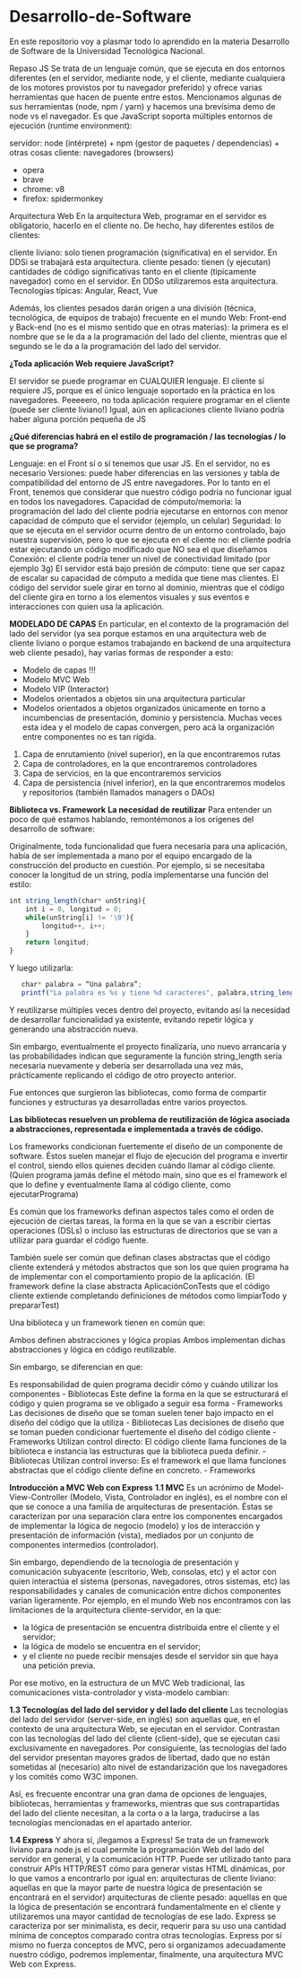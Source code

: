 # Desarrollo-de-Software
En este repositorio voy a plasmar todo lo aprendido en la materia Desarrollo de Software de la Universidad Tecnológica Nacional.

Repaso JS
Se trata de un lenguaje común, que se ejecuta en dos entornos diferentes (en el servidor, mediante node, y el cliente, mediante cualquiera de los motores provistos por tu navegador preferido) y ofrece varias herramientas que hacen de puente entre estos.
Mencionamos algunas de sus herramientas (node, npm / yarn) y hacemos una brevísima demo de node vs el navegador. Es que JavaScript soporta múltiples entornos de ejecución (runtime environment):

servidor: node (intérprete) + npm (gestor de paquetes / dependencias) + otras cosas
cliente: navegadores (browsers)
- opera
- brave
- chrome: v8
- firefox: spidermonkey

Arquitectura Web
En la arquitectura Web, programar en el servidor es obligatorio, hacerlo en el cliente no. De hecho, hay diferentes estilos de clientes:

cliente liviano: solo tienen programación (significativa) en el servidor. En DDSi se trabajará esta arquitectura.
cliente pesado: tienen (y ejecutan) cantidades de código significativas tanto en el cliente (tipicamente navegador) como en el servidor. En DDSo utilizaremos esta arquitectura.
Tecnologías típicas: Angular, React, Vue

Además, los clientes pesados darán origen a una división (técnica, tecnológica, de equipos de trabajo) frecuente en el mundo Web: Front-end y Back-end (no es el mismo sentido que en otras materias): la primera es el nombre que se le da a la programación del lado del cliente, mientras que el segundo se le da a la programación del lado del servidor.

**¿Toda aplicación Web requiere JavaScript?**

El servidor se puede programar en CUALQUIER lenguaje.
El cliente sí requiere JS, porque es el único lenguaje soportado en la práctica en los navegadores.
Peeeeero, no toda aplicación requiere programar en el cliente (puede ser cliente liviano!)
Igual, aún en aplicaciones cliente liviano podría haber alguna porción pequeña de JS


**¿Qué diferencias habrá en el estilo de programación / las tecnologías / lo que se programa?**

Lenguaje: en el Front sí o sí tenemos que usar JS. En el servidor, no es necesario
Versiones: puede haber diferencias en las versiones y tabla de compatibilidad del entorno de JS entre navegadores. Por lo tanto en el Front, tenemos que considerar que nuestro código podría no funcionar igual en todos los navegadores.
Capacidad de cómputo/memoria: la programación del lado del cliente podría ejecutarse en entornos con menor capacidad de cómputo que el servidor (ejemplo, un celular)
Seguridad: lo que se ejecuta en el servidor ocurre dentro de un entorno controlado, bajo nuestra supervisión, pero lo que se ejecuta en el cliente no: el cliente podría estar ejecutando un código modificado que NO sea el que diseñamos
Conexión: el cliente podría tener un nivel de conectividad limitado (por ejemplo 3g)
El servidor está bajo presión de cómputo: tiene que ser capaz de escalar su capacidad de cómputo a medida que tiene mas clientes.
El código del servidor suele girar en torno al dominio, mientras que el código del cliente gira en torno a los elementos visuales y sus eventos e interacciones con quien usa la aplicación.


**MODELADO DE CAPAS**
En particular, en el contexto de la programación del lado del servidor (ya sea porque estamos en una arquitectura web de cliente liviano o porque estamos trabajando en backend de una arquitectura web cliente pesado), hay varias formas de responder a esto:

- Modelo de capas !!!
- Modelo MVC Web
- Modelo VIP (Interactor)
- Modelos orientados a objetos sin una arquitectura particular
- Modelos orientados a objetos organizados únicamente en torno a incumbencias de presentación, dominio y persistencia. Muchas veces esta idea y el modelo de capas convergen, pero acá la organización entre componentes no es tan rígida.

1. Capa de enrutamiento (nivel superior), en la que encontraremos rutas
2. Capa de controladores, en la que encontraremos controladores
3. Capa de servicios, en la que encontraremos servicios
4. Capa de persistencia (nivel inferior), en la que encontraremos modelos y repositorios (también llamados managers o DAOs)


**Biblioteca vs. Framework**
**La necesidad de reutilizar**
Para entender un poco de qué estamos hablando, remontémonos a los orígenes del desarrollo de software: 

Originalmente, toda funcionalidad que fuera necesaria para una aplicación, había de ser implementada a mano por el equipo encargado de la construcción del producto en cuestión. Por ejemplo, si se necesitaba conocer la longitud de un string, podía implementarse una función del estilo:

```javascript
int string_length(char* unString){
	int i = 0, longitud = 0;
	while(unString[i] != '\0'){
		longitud++, i++;
	}
	return longitud;
}
```
Y luego utilizarla:

 ```javascript
    char* palabra = “Una palabra”;
    printf("La palabra es %s y tiene %d caracteres", palabra,string_length(palabra));
 ```


Y reutilizarse múltiples veces dentro del proyecto, evitando así la necesidad de desarrollar funcionalidad ya existente, evitando repetir lógica y generando una abstracción nueva.

Sin embargo, eventualmente el proyecto finalizaría, uno nuevo arrancaría y las probabilidades indican que seguramente la función string_length sería necesaria nuevamente y debería ser desarrollada una vez más, prácticamente replicando el código de otro proyecto anterior.

Fue entonces que surgieron las bibliotecas, como forma de compartir funciones y estructuras ya desarrolladas entre varios proyectos.

**Las bibliotecas resuelven un problema de reutilización de lógica asociada a abstracciones, representada e implementada a través de código.**

Los frameworks condicionan fuertemente el diseño de un componente de software. Éstos suelen manejar el flujo de ejecución del programa e invertir el control, siendo ellos quienes deciden cuándo llamar al código cliente. (Quien programa jamás define el método main, sino que es el framework el que lo define y eventualmente llama al código cliente, como ejecutarPrograma)

Es común que los frameworks definan aspectos tales como el orden de ejecución de ciertas tareas, la forma en la que se van a escribir ciertas operaciones (DSLs) o incluso las estructuras de directorios que se van a utilizar para guardar el código fuente.

También suele ser común que definan clases abstractas que el código cliente extenderá y métodos abstractos que son los que quien programa ha de implementar con el comportamiento propio de la aplicación.  (El framework define la clase abstracta AplicaciónConTests que el código cliente extiende completando definiciones de métodos como limpiarTodo y prepararTest)


Una biblioteca y un framework tienen en común que:

Ambos definen abstracciones y lógica propias
Ambos implementan dichas abstracciones y lógica en código reutilizable.


Sin embargo, se diferencian en que:


Es responsabilidad de quien programa decidir cómo y cuándo utilizar los componentes - Bibliotecas
Este define la forma en la que se estructurará el código y quien programa se ve obligado a seguir esa forma - Frameworks
Las decisiones de diseño que se toman suelen tener bajo impacto en el diseño del código que la utiliza - Bibliotecas
Las decisiones de diseño que se toman pueden condicionar fuertemente el diseño del código cliente - Frameworks
Utilizan control directo: El código cliente  llama funciones de la biblioteca e instancia las estructuras que la biblioteca pueda definir. - Bibliotecas
Utilizan control inverso: Es el framework el que llama funciones abstractas que el código cliente define en concreto. - Frameworks


**Introducción a MVC Web con Express**
**1.1 MVC**
Es un acrónimo de Model-View-Controller (Modelo, Vista, Controlador en inglés), es el nombre con el que se conoce a una familia de arquitecturas de presentación. Éstas se caracterizan por una separación clara entre los componentes encargados de implementar la lógica de negocio (modelo) y los de interacción y presentación de información (vista), mediados por un conjunto de componentes intermedios (controlador).

Sin embargo, dependiendo de la tecnología de presentación y comunicación subyacente (escritorio, Web, consolas, etc) y el actor con quien interactúa el sistema (personas, navegadores, otros sistemas, etc) las responsabilidades y canales de comunicación entre dichos componentes varían ligeramente. Por ejemplo, en el mundo Web nos encontramos con las limitaciones de la arquitectura cliente-servidor, en la que:
- la lógica de presentación se encuentra distribuida entre el cliente y el servidor;
- la lógica de modelo se encuentra en el servidor;
- y el cliente no puede recibir mensajes desde el servidor sin que haya una petición previa. 

Por ese motivo, en la estructura de un MVC Web tradicional, las comunicaciones vista-controlador y vista-modelo cambian: 

**1.3 Tecnologías del lado del servidor y del lado del cliente**
Las tecnologías del lado del servidor (server-side, en inglés) son aquellas que, en el contexto de una arquitectura Web, se ejecutan en el servidor. Contrastan con las tecnologías del lado del cliente (client-side), que se ejecutan casi exclusivamente en navegadores. Por consiguiente, las tecnologías del lado del servidor presentan mayores grados de libertad, dado que no están sometidas al (necesario) alto nivel de estandarización que los navegadores y los comités como W3C imponen. 

Así, es frecuente encontrar una gran dama de opciones de lenguajes, bibliotecas, herramientas y frameworks, mientras que sus contrapartidas del lado del cliente necesitan, a la corta o a la larga, traducirse a las tecnologías mencionadas en el apartado anterior. 

**1.4 Express**
Y ahora sí, ¡llegamos a Express! Se trata de un framework liviano para node.js el cual permite la programación Web del lado del servidor en general, y la comunicación HTTP. Puede ser utilizado tanto para construir APIs HTTP/REST cómo para generar vistas HTML dinámicas, por lo que vamos a encontrarlo por igual en:
arquitecturas de cliente liviano: aquellas en que la mayor parte de nuestra lógica de presentación se encontrará en el servidor) 
arquitecturas de cliente pesado: aquellas en que la lógica de presentación se encontrará fundamentalmente en el cliente y utilizaremos una mayor cantidad de tecnologías de ese lado.
Express se caracteriza por ser minimalista, es decir, requerir para su uso una cantidad mínima de conceptos comparado contra otras tecnologías. 
Express por sí mismo no fuerza conceptos de MVC, pero si organizamos adecuadamente nuestro código, podremos implementar, finalmente, una arquitectura MVC Web con Express.


